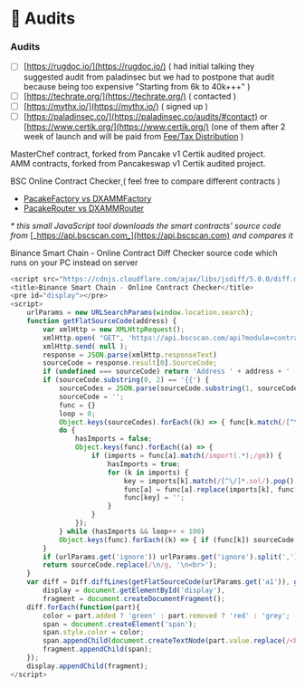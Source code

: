 # 📕 Audits

### Audits

* [ ] [https://rugdoc.io/​](https://rugdoc.io/) \( had initial talking they suggested audit from paladinsec but we had to postpone that audit because being too expensive "Starting from 6k to 40k+++"  \)
* [ ] [https://techrate.org/](https://techrate.org/) \( contacted \)
* [ ] [https://mythx.io/](https://mythx.io/) \( signed up \)
* [ ] [https://paladinsec.co/](https://paladinsec.co/audits/#contact) or [https://www.certik.org/](https://www.certik.org/)  \(one of them after 2 week of launch and will be paid from [Fee/Tax Distribution](../features/deposit-fee-redistribution.md) \)

MasterChef contract, forked from Pancake v1 Certik audited project.  
AMM contracts, forked from Pancakeswap v1 Certik audited project.

BSC Online Contract Checker[ ](https://galaxyfinance.one/contractdiffchecker.html?a1=0xBCfCcbde45cE874adCB698cC183deBcF17952812&a2=0xd7581640DBfC558b3f4d729B8f8c60e0122511F8)\( feel free to compare different contracts \)

* [PacakeFactory vs DXAMMFactory](https://galaxyfinance.one/contractdiffchecker.html?a1=0xBCfCcbde45cE874adCB698cC183deBcF17952812&a2=0xd7581640DBfC558b3f4d729B8f8c60e0122511F8) 
* [PacakeRouter vs DXAMMRouter](https://galaxyfinance.one/contractdiffchecker.html?a1=0x05ff2b0db69458a0750badebc4f9e13add608c7f&a2=0x3d492a1Cf02112f201721544e13a5e239a5258d9) 

_\* this small JavaScript tool downloads the smart contracts' source code from_ [_https://api.bscscan.com_](https://api.bscscan.com) _and compares it_  
  
Binance Smart Chain - Online Contract Diff Checker source code which runs on your PC instead on server

```javascript
<script src="https://cdnjs.cloudflare.com/ajax/libs/jsdiff/5.0.0/diff.min.js" integrity="sha512-Rjml7/E2zETyVFhzIQnTEjW7PBCH5/Y4ac2uu9MGqh1JclCVHbvT1lIlcVmvAGFipi/L16eA6Jr9km2zit9Tfg==" crossorigin="anonymous" referrerpolicy="no-referrer"></script>
<title>Binance Smart Chain - Online Contract Checker</title>
<pre id="display"></pre>
<script>
    urlParams = new URLSearchParams(window.location.search);
    function getFlatSourceCode(address) {
        var xmlHttp = new XMLHttpRequest();
        xmlHttp.open( "GET", 'https://api.bscscan.com/api?module=contract&action=getsourcecode&apikey=E1GZ8ZJZ1G2KC314EPJQQIP8MCAG9X553D&address=' + address, false );
        xmlHttp.send( null );
        response = JSON.parse(xmlHttp.responseText)
        sourceCode = response.result[0].SourceCode;
        if (undefined === sourceCode) return 'Address ' + address + ' ' + (undefined === response.result ? 'Failed to get sourcecode' : response.result) + '<br>';
        if (sourceCode.substring(0, 2) == '{{') {
            sourceCodes = JSON.parse(sourceCode.substring(1, sourceCode.length-1)).sources;
            sourceCode = '';
            func = {}
            loop = 0;
            Object.keys(sourceCodes).forEach((k) => { func[k.match(/[^\/]*.sol/).pop()] = sourceCodes[k].content.replace(/\n/g, '\n'); })
            do {
                hasImports = false;
                Object.keys(func).forEach((a) => {
                    if (imports = func[a].match(/import(.*);/gm)) {
                        hasImports = true;
                        for (k in imports) {
                            key = imports[k].match(/[^\/]*.sol/).pop();
                            func[a] = func[a].replace(imports[k], func[key])
                            func[key] = '';
                        }
                    }
                });
            } while (hasImports && loop++ < 100)
            Object.keys(func).forEach((k) => { if (func[k]) sourceCode = func[k]; })
        }
        if (urlParams.get('ignore')) urlParams.get('ignore').split(',').map(function (e) { sourceCode = sourceCode.replace(new RegExp(e, 'g'), ''); })
        return sourceCode.replace(/\n/g, '\n<br>');
    }
    var diff = Diff.diffLines(getFlatSourceCode(urlParams.get('a1')), getFlatSourceCode(urlParams.get('a2')), {ignoreWhitespace: true, newlineIsToken: true}),
        display = document.getElementById('display'),
        fragment = document.createDocumentFragment();
    diff.forEach(function(part){
        color = part.added ? 'green' : part.removed ? 'red' : 'grey';
        span = document.createElement('span');
        span.style.color = color;
        span.appendChild(document.createTextNode(part.value.replace(/<br>/g, '\n')));
        fragment.appendChild(span);
    });
    display.appendChild(fragment);
</script>
```

  
      


